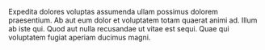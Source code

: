 Expedita dolores voluptas assumenda ullam possimus dolorem praesentium. Ab aut eum dolor et voluptatem totam quaerat animi ad. Illum ab iste qui. Quod aut nulla recusandae ut vitae est sequi. Quae qui voluptatem fugiat aperiam ducimus magni.